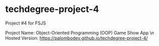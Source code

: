# techdegree-project-4
Project #4 for FSJS

Project Name: Object-Oriented Programming (OOP) Game Show App \n
Hosted Version: https://palombodev.github.io/techdegree-project-4/
